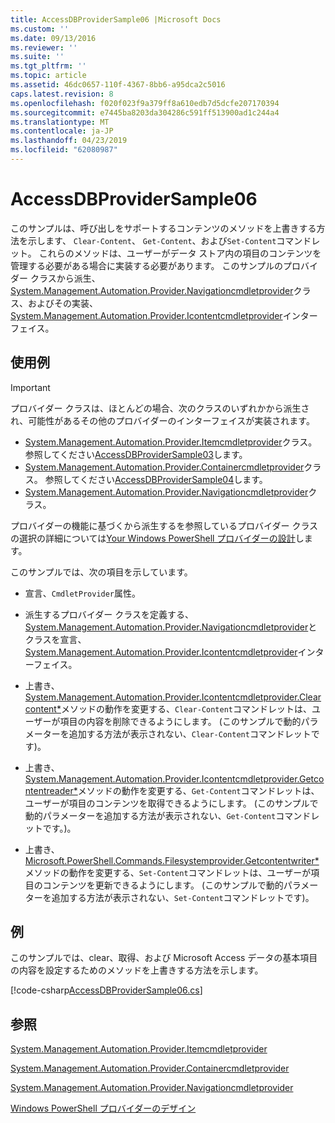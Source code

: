 ```yaml
---
title: AccessDBProviderSample06 |Microsoft Docs
ms.custom: ''
ms.date: 09/13/2016
ms.reviewer: ''
ms.suite: ''
ms.tgt_pltfrm: ''
ms.topic: article
ms.assetid: 46dc0657-110f-4367-8bb6-a95dca2c5016
caps.latest.revision: 8
ms.openlocfilehash: f020f023f9a379ff8a610edb7d5dcfe207170394
ms.sourcegitcommit: e7445ba8203da304286c591ff513900ad1c244a4
ms.translationtype: MT
ms.contentlocale: ja-JP
ms.lasthandoff: 04/23/2019
ms.locfileid: "62080987"
---
```

# <a name="accessdbprovidersample06"></a>AccessDBProviderSample06

このサンプルは、呼び出しをサポートするコンテンツのメソッドを上書きする方法を示します、 `Clear-Content`、 `Get-Content`、および`Set-Content`コマンドレット。 これらのメソッドは、ユーザーがデータ ストア内の項目のコンテンツを管理する必要がある場合に実装する必要があります。 このサンプルのプロバイダー クラスから派生、 [System.Management.Automation.Provider.Navigationcmdletprovider](/dotnet/api/System.Management.Automation.Provider.NavigationCmdletProvider)クラス、およびその実装、 [System.Management.Automation.Provider.Icontentcmdletprovider](/dotnet/api/System.Management.Automation.Provider.IContentCmdletProvider)インターフェイス。

## <a name="demonstrates"></a>使用例

> [!IMPORTANT]
> プロバイダー クラスは、ほとんどの場合、次のクラスのいずれかから派生され、可能性があるその他のプロバイダーのインターフェイスが実装されます。
>
> -   [System.Management.Automation.Provider.Itemcmdletprovider](/dotnet/api/System.Management.Automation.Provider.ItemCmdletProvider)クラス。 参照してください[AccessDBProviderSample03](./accessdbprovidersample03.md)します。
> -   [System.Management.Automation.Provider.Containercmdletprovider](/dotnet/api/System.Management.Automation.Provider.ContainerCmdletProvider)クラス。 参照してください[AccessDBProviderSample04](./accessdbprovidersample04.md)します。
> -   [System.Management.Automation.Provider.Navigationcmdletprovider](/dotnet/api/System.Management.Automation.Provider.NavigationCmdletProvider)クラス。
>
> プロバイダーの機能に基づくから派生するを参照しているプロバイダー クラスの選択の詳細については[Your Windows PowerShell プロバイダーの設計](./provider-types.md)します。

このサンプルでは、次の項目を示しています。

- 宣言、`CmdletProvider`属性。

- 派生するプロバイダー クラスを定義する、 [System.Management.Automation.Provider.Navigationcmdletprovider](/dotnet/api/System.Management.Automation.Provider.NavigationCmdletProvider)とクラスを宣言、 [System.Management.Automation.Provider.Icontentcmdletprovider](/dotnet/api/System.Management.Automation.Provider.IContentCmdletProvider)インターフェイス。

- 上書き、 [System.Management.Automation.Provider.Icontentcmdletprovider.Clearcontent*](/dotnet/api/System.Management.Automation.Provider.IContentCmdletProvider.ClearContent)メソッドの動作を変更する、`Clear-Content`コマンドレットは、ユーザーが項目の内容を削除できるようにします。 (このサンプルで動的パラメーターを追加する方法が表示されない、`Clear-Content`コマンドレットです)。

- 上書き、 [System.Management.Automation.Provider.Icontentcmdletprovider.Getcontentreader*](/dotnet/api/System.Management.Automation.Provider.IContentCmdletProvider.GetContentReader)メソッドの動作を変更する、`Get-Content`コマンドレットは、ユーザーが項目のコンテンツを取得できるようにします。 (このサンプルで動的パラメーターを追加する方法が表示されない、`Get-Content`コマンドレットです。)。

- 上書き、 [Microsoft.PowerShell.Commands.Filesystemprovider.Getcontentwriter*](/dotnet/api/Microsoft.PowerShell.Commands.FileSystemProvider.GetContentWriter)メソッドの動作を変更する、`Set-Content`コマンドレットは、ユーザーが項目のコンテンツを更新できるようにします。 (このサンプルで動的パラメーターを追加する方法が表示されない、`Set-Content`コマンドレットです)。

## <a name="example"></a>例

このサンプルでは、clear、取得、および Microsoft Access データの基本項目の内容を設定するためのメソッドを上書きする方法を示します。

[!code-csharp[AccessDBProviderSample06.cs](../../powershell-sdk-samples/SDK-2.0/csharp/AccessDBProviderSample06/AccessDBProviderSample06.cs#L11-L2399 "AccessDBProviderSample06.cs")]

## <a name="see-also"></a>参照

[System.Management.Automation.Provider.Itemcmdletprovider](/dotnet/api/System.Management.Automation.Provider.ItemCmdletProvider)

[System.Management.Automation.Provider.Containercmdletprovider](/dotnet/api/System.Management.Automation.Provider.ContainerCmdletProvider)

[System.Management.Automation.Provider.Navigationcmdletprovider](/dotnet/api/System.Management.Automation.Provider.NavigationCmdletProvider)

[Windows PowerShell プロバイダーのデザイン](./provider-types.md)